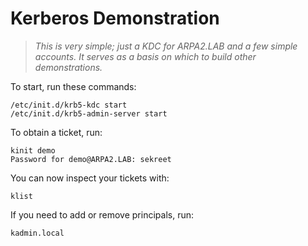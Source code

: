 # Kerberos Demonstration

> *This is very simple; just a KDC for ARPA2.LAB and a few
> simple accounts.  It serves as a basis on which to build
> other demonstrations.*

To start, run these commands:

    /etc/init.d/krb5-kdc start
    /etc/init.d/krb5-admin-server start

To obtain a ticket, run:

    kinit demo
    Password for demo@ARPA2.LAB: sekreet

You can now inspect your tickets with:

    klist

If you need to add or remove principals, run:

    kadmin.local

